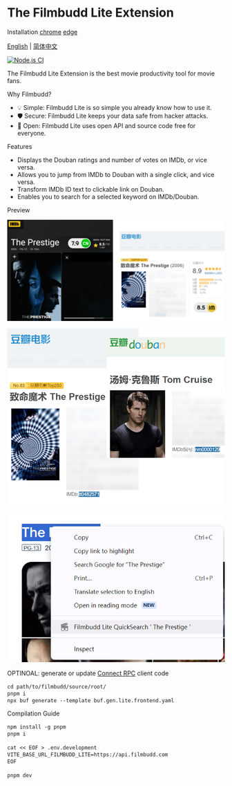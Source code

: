 # The Filmbudd Lite Extension

Installation [chrome](https://chromewebstore.google.com/detail/filmbudd-lite/knjgfggpjlmjaoknobdinelbbpmcfcjh)
[edge](https://microsoftedge.microsoft.com/addons/detail/filmbudd-lite/fafjcmjkhdojjcdpailngmgcjjnidhjo)

[English](./README.md) | [简体中文](./README.zh_CN.md)

[![Node.js CI](https://github.com/filmbudd/filmbudd-lite/actions/workflows/node.js.yml/badge.svg?branch=master)](https://github.com/filmbudd/filmbudd-lite/actions/workflows/node.js.yml)

The Filmbudd Lite Extension is the best movie productivity tool for movie fans.

Why Filmbudd?

- 💡 Simple: Filmbudd Lite is so simple you already know how to use it.
- 🛡️ Secure: Filmbudd Lite keeps your data safe from hacker attacks.
- 🍌 Open: Filmbudd Lite uses open API and source code free for everyone.

Features

- Displays the Douban ratings and number of votes on IMDb, or vice versa.
- Allows you to jump from IMDb to Douban with a single click, and vice versa.
- Transform IMDb ID text to clickable link on Douban.
- Enables you to search for a selected keyword on IMDb/Douban.

Preview

![feature show rating](./1-feature-show-rating.png)

![feature click to jump](./2-feature-click-to-jump.png)

![feature search selected](./3-feature-search-selected.png)

OPTINOAL: generate or update [Connect RPC](http://connectrpc.com/) client code

    cd path/to/filmbudd/source/root/
    pnpm i
    npx buf generate --template buf.gen.lite.frontend.yaml

Compilation Guide

    npm install -g pnpm
    pnpm i

    cat << EOF > .env.development
    VITE_BASE_URL_FILMBUDD_LITE=https://api.filmbudd.com
    EOF

    pnpm dev
